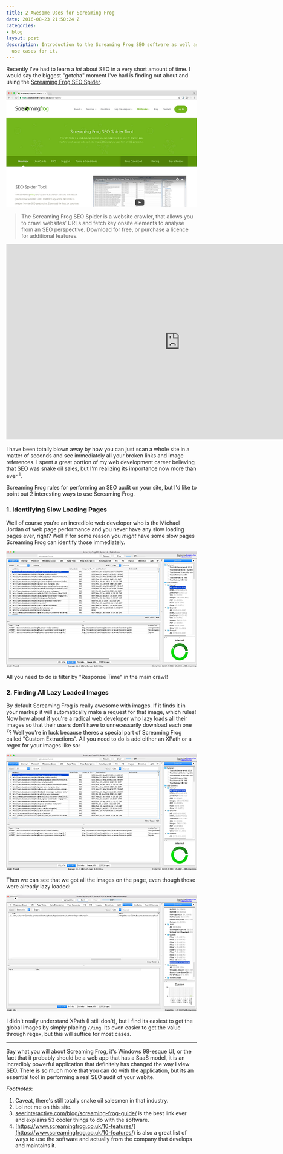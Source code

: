 ```yaml
---
title: 2 Awesome Uses for Screaming Frog
date: 2016-08-23 21:50:24 Z
categories:
- blog
layout: post
description: Introduction to the Screaming Frog SEO software as well as some interesting
  use cases for it.
---
```


Recently I've had to learn a _lot_ about SEO in a very short amount of time. I would say the biggest "gotcha" moment I've had is finding out about and using the [Screaming Frog SEO Spider](https://www.screamingfrog.co.uk/seo-spider/).

<img src="/assets/img/screamingfrog.jpg" alt="Screaming Frog SEO Spider" />

> The Screaming Frog SEO Spider is a website crawler, that allows you to crawl websites’ URLs and fetch key onsite elements to analyse from an SEO perspective. Download for free, or purchase a licence for additional features.

<iframe width="917" height="516" src="https://www.youtube.com/embed/AOzOffh9HIE" frameborder="0" allowfullscreen></iframe>

I have been totally blown away by how you can just scan a whole site in a matter of seconds and see immediately all your broken links and image references. I spent a great portion of my web development career believing that SEO was snake oil sales, but I'm realizing its importance now more than ever <sup>1</sup>.

Screaming Frog rules for performing an SEO audit on your site, but I'd like to point out 2 interesting ways to use Screaming Frog.

### 1. Identifying Slow Loading Pages

Well of course you're an incredible web developer who is the Michael Jordan of web page performance and you never have any slow loading pages ever, right? Well if for some reason you _might_ have some slow pages Screaming Frog can identify those immediately.

<img src="/assets/img/response-time.jpg" alt="Screaming Frog SEO Spider Response Times" />

All you need to do is filter by "Response Time" in the main crawl!

### 2. Finding All Lazy Loaded Images

By default Screaming Frog is really awesome with images. If it finds it in your markup it will automatically make a request for that image, which rules! Now how about if you're a radical web developer who lazy loads all their images so that their users don't have to unnecessarily download each one <sup>2</sup>? Well you're in luck because theres a special part of Screaming Frog called "Custom Extractions". All you need to do is add either an XPath or a regex for your images like so:

<img src="/assets/img/extraction.jpg" alt="Screaming Frog SEO Spider Custom Extraction" />

Then we can see that we got all the images on the page, even though those were already lazy loaded:

<img src="/assets/img/extraction-success.jpg" alt="Screaming Frog SEO Spider Custom Extraction Success" />

I didn't really understand XPath (I still don't), but I find its easiest to get the global images by simply placing `//img`. Its even easier to get the value through regex, but this will suffice for most cases.

---

Say what you will about Screaming Frog, it's Windows 98-esque UI, or the fact that it probably should be a web app that has a SaaS model, it is an incredibly powerful application that definitely has changed the way I view SEO. There is so much more that you can do with the application, but its an essential tool in performing a real SEO audit of your webite.


_Footnotes_:

1. Caveat, there's still totally snake oil salesmen in that industry.
2. Lol not me on this site.
3. [seerinteractive.com/blog/screaming-frog-guide/](http://www.seerinteractive.com/blog/screaming-frog-guide/) is the best link ever and explains 53 cooler things to do with the software.
4. [https://www.screamingfrog.co.uk/10-features/](https://www.screamingfrog.co.uk/10-features/) is also a great list of ways to use the software and actually from the company that develops and maintains it.